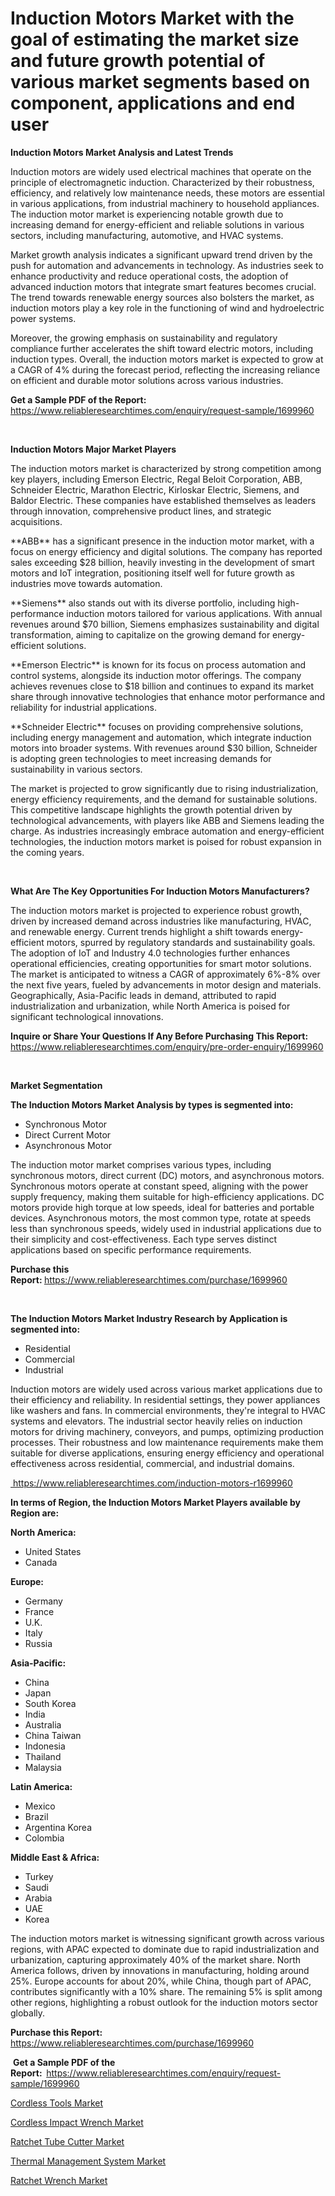 <p><h1>Induction Motors Market with the goal of estimating the market size and future growth potential of various market segments based on component, applications and end user</h1></p><p><strong>Induction Motors Market Analysis and Latest Trends</strong></p>
<p><p>Induction motors are widely used electrical machines that operate on the principle of electromagnetic induction. Characterized by their robustness, efficiency, and relatively low maintenance needs, these motors are essential in various applications, from industrial machinery to household appliances. The induction motor market is experiencing notable growth due to increasing demand for energy-efficient and reliable solutions in various sectors, including manufacturing, automotive, and HVAC systems.</p><p>Market growth analysis indicates a significant upward trend driven by the push for automation and advancements in technology. As industries seek to enhance productivity and reduce operational costs, the adoption of advanced induction motors that integrate smart features becomes crucial. The trend towards renewable energy sources also bolsters the market, as induction motors play a key role in the functioning of wind and hydroelectric power systems.</p><p>Moreover, the growing emphasis on sustainability and regulatory compliance further accelerates the shift toward electric motors, including induction types. Overall, the induction motors market is expected to grow at a CAGR of 4% during the forecast period, reflecting the increasing reliance on efficient and durable motor solutions across various industries.</p></p>
<p><strong>Get a Sample PDF of the Report:&nbsp;</strong> <a href="https://www.reliableresearchtimes.com/enquiry/request-sample/1699960?utm_campaign=1471&utm_medium=2&utm_source=Github&utm_content=ia&utm_term=21102024&utm_id=induction-motors">https://www.reliableresearchtimes.com/enquiry/request-sample/1699960</a></p>
<p>&nbsp;</p>
<p><strong>Induction Motors Major Market Players</strong></p>
<p><p>The induction motors market is characterized by strong competition among key players, including Emerson Electric, Regal Beloit Corporation, ABB, Schneider Electric, Marathon Electric, Kirloskar Electric, Siemens, and Baldor Electric. These companies have established themselves as leaders through innovation, comprehensive product lines, and strategic acquisitions.</p><p>**ABB** has a significant presence in the induction motor market, with a focus on energy efficiency and digital solutions. The company has reported sales exceeding $28 billion, heavily investing in the development of smart motors and IoT integration, positioning itself well for future growth as industries move towards automation.</p><p>**Siemens** also stands out with its diverse portfolio, including high-performance induction motors tailored for various applications. With annual revenues around $70 billion, Siemens emphasizes sustainability and digital transformation, aiming to capitalize on the growing demand for energy-efficient solutions.</p><p>**Emerson Electric** is known for its focus on process automation and control systems, alongside its induction motor offerings. The company achieves revenues close to $18 billion and continues to expand its market share through innovative technologies that enhance motor performance and reliability for industrial applications.</p><p>**Schneider Electric** focuses on providing comprehensive solutions, including energy management and automation, which integrate induction motors into broader systems. With revenues around $30 billion, Schneider is adopting green technologies to meet increasing demands for sustainability in various sectors.</p><p>The market is projected to grow significantly due to rising industrialization, energy efficiency requirements, and the demand for sustainable solutions. This competitive landscape highlights the growth potential driven by technological advancements, with players like ABB and Siemens leading the charge. As industries increasingly embrace automation and energy-efficient technologies, the induction motors market is poised for robust expansion in the coming years.</p></p>
<p>&nbsp;</p>
<p><strong>What Are The Key Opportunities For Induction Motors Manufacturers?</strong></p>
<p><p>The induction motors market is projected to experience robust growth, driven by increased demand across industries like manufacturing, HVAC, and renewable energy. Current trends highlight a shift towards energy-efficient motors, spurred by regulatory standards and sustainability goals. The adoption of IoT and Industry 4.0 technologies further enhances operational efficiencies, creating opportunities for smart motor solutions. The market is anticipated to witness a CAGR of approximately 6%-8% over the next five years, fueled by advancements in motor design and materials. Geographically, Asia-Pacific leads in demand, attributed to rapid industrialization and urbanization, while North America is poised for significant technological innovations.</p></p>
<p><strong>Inquire or Share Your Questions If Any Before Purchasing This Report:</strong> <a href="https://www.reliableresearchtimes.com/enquiry/pre-order-enquiry/1699960?utm_campaign=1471&utm_medium=2&utm_source=Github&utm_content=ia&utm_term=21102024&utm_id=induction-motors">https://www.reliableresearchtimes.com/enquiry/pre-order-enquiry/1699960</a></p>
<p>&nbsp;</p>
<p><strong>Market Segmentation</strong></p>
<p><strong>The Induction Motors Market Analysis by types is segmented into:</strong></p>
<p><ul><li>Synchronous Motor</li><li>Direct Current Motor</li><li>Asynchronous Motor</li></ul></p>
<p><p>The induction motor market comprises various types, including synchronous motors, direct current (DC) motors, and asynchronous motors. Synchronous motors operate at constant speed, aligning with the power supply frequency, making them suitable for high-efficiency applications. DC motors provide high torque at low speeds, ideal for batteries and portable devices. Asynchronous motors, the most common type, rotate at speeds less than synchronous speeds, widely used in industrial applications due to their simplicity and cost-effectiveness. Each type serves distinct applications based on specific performance requirements.</p></p>
<p><strong>Purchase this Report:&nbsp;</strong><a href="https://www.reliableresearchtimes.com/purchase/1699960?utm_campaign=1471&utm_medium=2&utm_source=Github&utm_content=ia&utm_term=21102024&utm_id=induction-motors">https://www.reliableresearchtimes.com/purchase/1699960</a></p>
<p>&nbsp;</p>
<p><strong>The Induction Motors Market Industry Research by Application is segmented into:</strong></p>
<p><ul><li>Residential</li><li>Commercial</li><li>Industrial</li></ul></p>
<p><p>Induction motors are widely used across various market applications due to their efficiency and reliability. In residential settings, they power appliances like washers and fans. In commercial environments, they're integral to HVAC systems and elevators. The industrial sector heavily relies on induction motors for driving machinery, conveyors, and pumps, optimizing production processes. Their robustness and low maintenance requirements make them suitable for diverse applications, ensuring energy efficiency and operational effectiveness across residential, commercial, and industrial domains.</p></p>
<p><a href="https://www.reliableresearchtimes.com/induction-motors-r1699960?utm_campaign=1471&utm_medium=2&utm_source=Github&utm_content=ia&utm_term=21102024&utm_id=induction-motors">&nbsp;https://www.reliableresearchtimes.com/induction-motors-r1699960</a></p>
<p><strong>In terms of Region, the Induction Motors Market Players available by Region are:</strong></p>
<p>
    <p> <strong> North America: </strong>
        <ul>
            <li>United States</li>
            <li>Canada</li>
        </ul>
        </p> 
    <p> <strong> Europe: </strong>
        <ul>
            <li>Germany</li>
            <li>France</li>
            <li>U.K.</li>
            <li>Italy</li>
            <li>Russia</li>
        </ul>
        </p> 
    <p> <strong> Asia-Pacific: </strong>
        <ul>
            <li>China</li>
            <li>Japan</li>
            <li>South Korea</li>
            <li>India</li>
            <li>Australia</li>
            <li>China Taiwan</li>
            <li>Indonesia</li>
            <li>Thailand</li>
            <li>Malaysia</li>
        </ul>
        </p> 
    <p> <strong> Latin America: </strong>
        <ul>
            <li>Mexico</li>
            <li>Brazil</li>
            <li>Argentina Korea</li>
            <li>Colombia</li>
        </ul>
        </p> 
    <p> <strong> Middle East & Africa: </strong>
        <ul>
            <li>Turkey</li>
            <li>Saudi</li>
            <li>Arabia</li>
            <li>UAE</li>
            <li>Korea</li>
        </ul>
    </p>
    </p>
<p><p>The induction motors market is witnessing significant growth across various regions, with APAC expected to dominate due to rapid industrialization and urbanization, capturing approximately 40% of the market share. North America follows, driven by innovations in manufacturing, holding around 25%. Europe accounts for about 20%, while China, though part of APAC, contributes significantly with a 10% share. The remaining 5% is split among other regions, highlighting a robust outlook for the induction motors sector globally.</p></p>
<p><strong>Purchase this Report: </strong><a href="https://www.reliableresearchtimes.com/purchase/1699960?utm_campaign=1471&utm_medium=2&utm_source=Github&utm_content=ia&utm_term=21102024&utm_id=induction-motors">https://www.reliableresearchtimes.com/purchase/1699960</a></p>
<p>&nbsp;<strong>Get a Sample PDF of the Report:&nbsp;&nbsp;</strong><a href="https://www.reliableresearchtimes.com/enquiry/request-sample/1699960?utm_campaign=1471&utm_medium=2&utm_source=Github&utm_content=ia&utm_term=21102024&utm_id=induction-motors">https://www.reliableresearchtimes.com/enquiry/request-sample/1699960</a></p>
<p><strong></strong></p>
<p><p><a href="https://www.linkedin.com/pulse/global-cordless-tools-market-trends-insights-growth-opportunities-c18mc?utm_campaign=1471&utm_medium=2&utm_source=Github&utm_content=ia&utm_term=21102024&utm_id=induction-motors">Cordless Tools Market</a></p><p><a href="https://www.linkedin.com/pulse/emerging-cordless-impact-wrench-market-opportunities-1oxje?utm_campaign=1471&utm_medium=2&utm_source=Github&utm_content=ia&utm_term=21102024&utm_id=induction-motors">Cordless Impact Wrench Market</a></p><p><a href="https://www.linkedin.com/pulse/strategic-insights-global-ratchet-tube-cutter-market-m37mc?utm_campaign=1471&utm_medium=2&utm_source=Github&utm_content=ia&utm_term=21102024&utm_id=induction-motors">Ratchet Tube Cutter Market</a></p><p><a href="https://github.com/petbigbeepjn/Market-Research-Report-List-1/blob/main/thermal-management-system-market.md?utm_campaign=1471&utm_medium=2&utm_source=Github&utm_content=ia&utm_term=21102024&utm_id=induction-motors">Thermal Management System Market</a></p><p><a href="https://www.linkedin.com/pulse/ratchet-wrench-market-evolution-future-outlook-forecasting-izvke?utm_campaign=1471&utm_medium=2&utm_source=Github&utm_content=ia&utm_term=21102024&utm_id=induction-motors">Ratchet Wrench Market</a></p></p>
